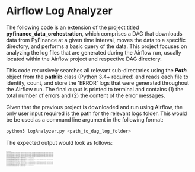 # Airflow Log Analyzer

The following code is an extension of the project titled **pyfinance_data_orchestration**, which comprises a DAG that downloads data from PyFinance at a given time interval, moves the data to a specific directory, and performs a basic query of the data. This project focuses on analyzing the log files that are generated during the Airflow run, usually located within the Airflow project and respective DAG directory.



This code recursively searches all relevant sub-directories using the ***Path*** object from the **pathlib** class (Python 3.4+ required) and reads each file to identify, count, and store the 'ERROR' logs that were generated throughout the Airflow run. The final ouput is printed to terminal and contains (1) the total number of errors and (2) the content of the error messages.



Given that the previous project is downloaded and run using Airflow, the only user input required is the path for the relevant logs folder. This would be be used as a command line argument in the following format:



```bash
python3 logAnalyzer.py <path_to_dag_log_folder>
```



The expected output would look as follows:

<img src="https://github.com/Aaron-O-Gonzalez/logAnalyzer_pyfinance_data_orchestration/blob/master/Sample_ouptut.png" width="128"/>

